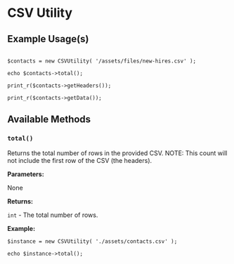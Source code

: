 # CSV Utility

## Example Usage(s)

```

$contacts = new CSVUtility( '/assets/files/new-hires.csv' );

echo $contacts->total();

print_r($contacts->getHeaders());

print_r($contacts->getData());

```


## Available Methods

### `total()`

Returns the total number of rows in the provided CSV. NOTE: This count will not include the first row of the CSV (the headers).

**Parameters:**

None

**Returns:**

`int` - The total number of rows.

**Example:**

```
$instance = new CSVUtility( './assets/contacts.csv' );

echo $instance->total();
```
